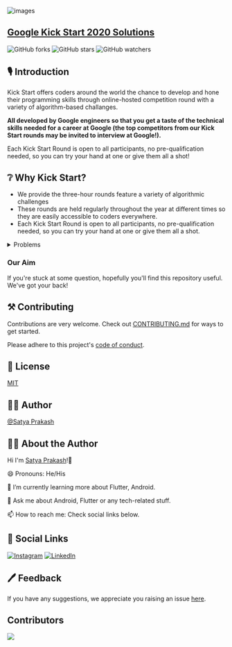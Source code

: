 ![images](http://www.mladiinfo.eu/wp-content/uploads/bfi_thumb/75642397_202483967434562_2620245142245736448_n-3aztd00y5tpa6n5psjz0g0.jpg)

## [Google Kick Start 2020 Solutions](https://github.com/BlankCoders/GoogleKickStart2020_Solutions)

![GitHub forks](https://img.shields.io/github/forks/saty-a/Hacktoberfest2022.svg?style=social&label=Fork&maxAge=2592000)
![GitHub stars](https://img.shields.io/github/stars/saty-a/Hacktoberfest2022.svg?style=social&label=Star&maxAge=2592000)
![GitHub watchers](https://img.shields.io/github/watchers/saty-a/Hacktoberfest2022.svg?style=social&label=Watch&maxAge=2592000)

## 🎙 Introduction
Kick Start offers coders around the world the chance to develop and hone their programming skills through online-hosted competition round with a variety of algorithm-based challanges.

<B>All developed by Google engineers so that you get a taste of the technical skills needed for a career at Google (the top competitors from our Kick Start rounds may be invited to interview at Google!).</B>  

Each Kick Start Round is open to all participants, no pre-qualification needed, so you can try your hand at one or give them all a shot!

## ❔ Why Kick Start?
- We provide the three-hour rounds feature a variety of algorithmic challenges
- These rounds are held regularly throughout the year at different times so they are easily accessible to coders everywhere. 
- Each Kick Start Round is open to all participants, no pre-qualification needed, so you can try your hand at one or give them all a shot.

<details>
<summary>Problems</summary>
  
| Problem                | Year | Round   |
|------------------------|------|---------|
| [Traning](https://github.com/saty-a/Hacktoberfest2022/tree/main/2019/Round%20A/Traning)                | 2019 | Round A |
| [Building Palindromes](https://github.com/saty-a/Hacktoberfest2022/tree/main/2019/Round%20B/Building%20Palindromes)   | 2019 | Round B |
| [Book Reading](https://github.com/saty-a/Hacktoberfest2022/tree/main/2019/Round%20G/Book%20Reading)           | 2019 | Round G |
| [H-Index](https://github.com/saty-a/Hacktoberfest2022/tree/main/2019/Round%20H/H-Index)                | 2019 | Round H |
| [Allocation](https://github.com/saty-a/Hacktoberfest2022/tree/main/2020/Round%20A/Allocation)             | 2020 | Round A |
| [Bundling](https://github.com/saty-a/Hacktoberfest2022/tree/main/2020/Round%20A/Bundling)               | 2020 | Round A |
| [Plates](https://github.com/saty-a/Hacktoberfest2022/tree/main/2020/Round%20A/Plates)                 | 2020 | Round A |
| [Workout](https://github.com/saty-a/Hacktoberfest2022/tree/main/2020/Round%20A/Workout)                | 2020 | Round A |
| [Round c](https://github.com/saty-a/Hacktoberfest2022/tree/main/2020/Round%20A/Round%20c)                | 2020 | Round A |
| [Challenge Nine](https://github.com/saty-a/Hacktoberfest2022/tree/main/2022/Round%20A/Challenge%20Nine)         | 2022 | Round A |
| [Interesting Integers](https://github.com/saty-a/Hacktoberfest2022/tree/main/2022/Round%20A/Interesting%20Integers)   | 2022 | Round A |
| [Palindrom Free Strings](https://github.com/saty-a/Hacktoberfest2022/tree/main/2022/Round%20A/Palindrom%20Free%20Strings) | 2022 | Round A |
| [Speed Typing](https://github.com/saty-a/Hacktoberfest2022/tree/main/2022/Round%20A/Speed%20Typing)           | 2022 | Round A |
| [Hamiltonian Tour](https://github.com/saty-a/Hacktoberfest2022/tree/main/2022/Round%20B/Hamiltonian%20Tour)       | 2022 | Round B |
| [Infinity Area](https://github.com/saty-a/Hacktoberfest2022/tree/main/2022/Round%20B/Infinity%20Area)          | 2022 | Round B |
| [Palindromic Factors](https://github.com/saty-a/Hacktoberfest2022/tree/main/2022/Round%20B/Palindromic%20Factors)    | 2022 | Round B |
| [Unlock the Padlock](https://github.com/saty-a/Hacktoberfest2022/tree/main/2022/Round%20B/Unlock%20the%20Padlock)     | 2022 | Round B |
  
</details>

### Our Aim

If you're stuck at some question, hopefully you'll find this repository useful.
We've got your back!

## ⚒ Contributing

Contributions are very welcome.
Check out [CONTRIBUTING.md]() for ways to get started.

Please adhere to this project's [code of conduct]().

## 📄 License

[MIT]()

## 👨‍💻 Author 
[@Satya Prakash](https://github.com/saty-a)

## 🙋‍♂️ About the Author
Hi I'm [Satya Prakash](https://github.com/saty-a)!👋

😄 Pronouns: He/His

🌱 I’m currently learning more about Flutter, Android.

💬 Ask me about Android, Flutter or any tech-related stuff.

📫 How to reach me: Check social links below.

## 🔗 Social Links
[![Instagram](https://img.shields.io/badge/Instagram-E4405F?style=for-the-badge&logo=instagram&logoColor=white)]()
[![LinkedIn](https://img.shields.io/badge/LinkedIn-0077B5?style=for-the-badge&logo=linkedin&logoColor=white)](https://www.linkedin.com/in/satyaprakasham)

## 🖊 Feedback
If you have any suggestions, we appreciate you raising an issue [here](https://github.com/saty-a/Hacktoberfest2022/issues).

## Contributors
<a href="https://github.com/saty-a/Hacktoberfest2022/graphs/contributors">
 <img src="https://contrib.rocks/image?repo=saty-a/Hacktoberfest2022" />
</a>


